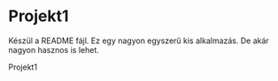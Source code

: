 # Projekt1

Készül a README fájl.
Ez egy nagyon egyszerű kis alkalmazás. 
De akár nagyon hasznos is lehet.



Projekt1
